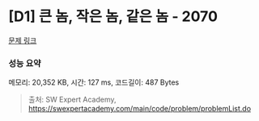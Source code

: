 # [D1] 큰 놈, 작은 놈, 같은 놈 - 2070 

[문제 링크](https://swexpertacademy.com/main/code/problem/problemDetail.do?contestProbId=AV5QQ6qqA40DFAUq) 

### 성능 요약

메모리: 20,352 KB, 시간: 127 ms, 코드길이: 487 Bytes



> 출처: SW Expert Academy, https://swexpertacademy.com/main/code/problem/problemList.do